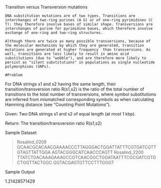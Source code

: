 
Transition versus Transversion mutations

    DNA substitution mutations are of two types. Transitions are interchanges of two-ring purines (A G) or of one-ring pyrimidines (C T): they therefore involve bases of similar shape. Transversions are interchanges of purine for pyrimidine bases, which therefore involve exchange of one-ring and two-ring structures.

    Although there are twice as many possible transversions, because of the molecular mechanisms by which they are generated, transition mutations are generated at higher frequency  than transversions. As well, transitions are less likely to result in amino acid substitutions (due to "wobble"), and are therefore more likely to persist as "silent substitutions" in populations as single nucleotide polymorphisms (SNPs).
    
    #Problem

For DNA strings s1 and s2 having the same length, their transition/transversion ratio R(s1,s2) is the ratio of the total number of transitions to the total number of transversions, where symbol substitutions are inferred from mismatched corresponding symbols as when calculating Hamming distance (see “Counting Point Mutations”).

Given: Two DNA strings s1 and s2 of equal length (at most 1 kbp).

Return: The transition/transversion ratio R(s1,s2)

Sample Dataset

>Rosalind_0209
GCAACGCACAACGAAAACCCTTAGGGACTGGATTATTTCGTGATCGTTGTAGTTATTGGA
AGTACGGGCATCAACCCAGTT
>Rosalind_2200
TTATCTGACAAAGAAAGCCGTCAACGGCTGGATAATTTCGCGATCGTGCTGGTTACTGGC
GGTACGAGTGTTCCTTTGGGT

Sample Output

1.21428571429
